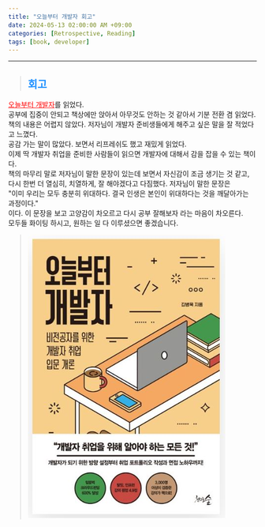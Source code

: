 ```yaml
---
title: "오늘부터 개발자 회고"
date: 2024-05-13 02:00:00 AM +09:00
categories: [Retrospective, Reading]
tags: [book, developer]
---
```

***

>## <span style='color:#1E90FF'>회고</span>
<a href='https://product.kyobobook.co.kr/detail/S000001913477' target='_blank' style='color:red'>오늘부터 개발자</a>를 읽었다. <br>
공부에 집중이 안되고 책상에만 앉아서 아무것도 안하는 것 같아서 기분 전환 겸 읽었다. <br>
책의 내용은 어렵지 않았다. 저자님이 개발자 준비생들에게 해주고 싶은 말을 잘 적었다고 느꼈다. <br>
공감 가는 말이 많았다. 보면서 리프레쉬도 했고 재밌게 읽었다. <br>
이제 딱 개발자 취업을 준비한 사람들이 읽으면 개발자에 대해서 감을 잡을 수 있는 책이다. <br>
책의 마무리 말로 저자님이 말한 문장이 있는데 보면서 자신감이 조금 생기는 것 같고, <br>
다시 한번 더 열심히, 치열하게, 잘 해야겠다고 다짐했다. 저자님이 말한 문장은 <br>
"이미 우리는 모두 충분히 위대하다. 결국 인생은 본인이 위대하다는 것을 깨달아가는 과정이다." <br>
이다. 이 문장을 보고 고양감이 차오르고 다시 공부 잘해보자 라는 마음이 차오른다. <br>
모두들 화이팅 하시고, 원하는 일 다 이루셨으면 좋겠습니다. <br>

> ![book](/assets/img/postImg/Retrospective/Reading/todayDeveloper/bookImg.JPG)
